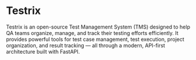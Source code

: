 # Testrix
Testrix is an open-source Test Management System (TMS) designed to help QA teams organize, manage, and track their testing efforts efficiently. It provides powerful tools for test case management, test execution, project organization, and result tracking — all through a modern, API-first architecture built with FastAPI.
